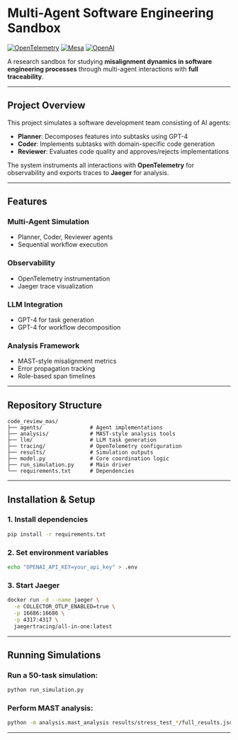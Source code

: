 # Multi-Agent Software Engineering Sandbox

[![OpenTelemetry](https://img.shields.io/badge/OpenTelemetry-000000?logo=opentelemetry&logoColor=white)](https://opentelemetry.io/)
[![Mesa](https://img.shields.io/badge/Mesa-AB3B61?logo=python&logoColor=white)](https://mesa.readthedocs.io/)
[![OpenAI](https://img.shields.io/badge/OpenAI-412991?logo=openai&logoColor=white)](https://openai.com/)

A research sandbox for studying **misalignment dynamics in software engineering processes** through multi-agent interactions with **full traceability**.

---

## Project Overview

This project simulates a software development team consisting of AI agents:

- **Planner**: Decomposes features into subtasks using GPT-4  
- **Coder**: Implements subtasks with domain-specific code generation  
- **Reviewer**: Evaluates code quality and approves/rejects implementations  

The system instruments all interactions with **OpenTelemetry** for observability and exports traces to **Jaeger** for analysis.

---

## Features

### Multi-Agent Simulation

* Planner, Coder, Reviewer agents
* Sequential workflow execution

### Observability

* OpenTelemetry instrumentation
* Jaeger trace visualization

### LLM Integration

* GPT-4 for task generation
* GPT-4 for workflow decomposition

### Analysis Framework

* MAST-style misalignment metrics
* Error propagation tracking
* Role-based span timelines

---

## Repository Structure

```
code_review_mas/
├── agents/               # Agent implementations
├── analysis/             # MAST-style analysis tools
├── llm/                  # LLM task generation
├── tracing/              # OpenTelemetry configuration
├── results/              # Simulation outputs
├── model.py              # Core coordination logic
├── run_simulation.py     # Main driver
└── requirements.txt      # Dependencies
```

---

## Installation & Setup

### 1. Install dependencies

```bash
pip install -r requirements.txt
```

### 2. Set environment variables

```bash
echo "OPENAI_API_KEY=your_api_key" > .env
```

### 3. Start Jaeger

```bash
docker run -d --name jaeger \
  -e COLLECTOR_OTLP_ENABLED=true \
  -p 16686:16686 \
  -p 4317:4317 \
  jaegertracing/all-in-one:latest
```

---

## Running Simulations

### Run a 50-task simulation:

```bash
python run_simulation.py
```

### Perform MAST analysis:

```bash
python -m analysis.mast_analysis results/stress_test_*/full_results.json
```

---
